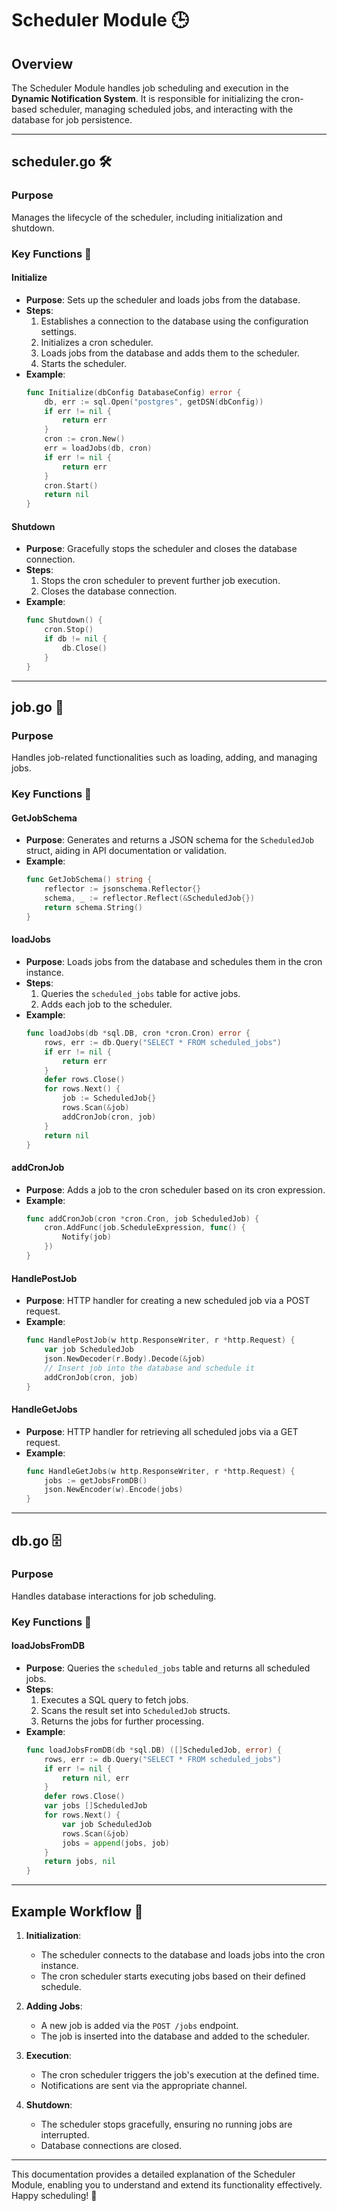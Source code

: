 # Scheduler Module 🕒

## Overview
The Scheduler Module handles job scheduling and execution in the **Dynamic Notification System**. It is responsible for initializing the cron-based scheduler, managing scheduled jobs, and interacting with the database for job persistence.

---

## scheduler.go 🛠️

### Purpose
Manages the lifecycle of the scheduler, including initialization and shutdown.

### Key Functions 🔑

#### **Initialize**
- **Purpose**: Sets up the scheduler and loads jobs from the database.
- **Steps**:
  1. Establishes a connection to the database using the configuration settings.
  2. Initializes a cron scheduler.
  3. Loads jobs from the database and adds them to the scheduler.
  4. Starts the scheduler.
- **Example**:
  ```go
  func Initialize(dbConfig DatabaseConfig) error {
      db, err := sql.Open("postgres", getDSN(dbConfig))
      if err != nil {
          return err
      }
      cron := cron.New()
      err = loadJobs(db, cron)
      if err != nil {
          return err
      }
      cron.Start()
      return nil
  }
  ```

#### **Shutdown**
- **Purpose**: Gracefully stops the scheduler and closes the database connection.
- **Steps**:
  1. Stops the cron scheduler to prevent further job execution.
  2. Closes the database connection.
- **Example**:
  ```go
  func Shutdown() {
      cron.Stop()
      if db != nil {
          db.Close()
      }
  }
  ```

---

## job.go 📝

### Purpose
Handles job-related functionalities such as loading, adding, and managing jobs.

### Key Functions 🔑

#### **GetJobSchema**
- **Purpose**: Generates and returns a JSON schema for the `ScheduledJob` struct, aiding in API documentation or validation.
- **Example**:
  ```go
  func GetJobSchema() string {
      reflector := jsonschema.Reflector{}
      schema, _ := reflector.Reflect(&ScheduledJob{})
      return schema.String()
  }
  ```

#### **loadJobs**
- **Purpose**: Loads jobs from the database and schedules them in the cron instance.
- **Steps**:
  1. Queries the `scheduled_jobs` table for active jobs.
  2. Adds each job to the scheduler.
- **Example**:
  ```go
  func loadJobs(db *sql.DB, cron *cron.Cron) error {
      rows, err := db.Query("SELECT * FROM scheduled_jobs")
      if err != nil {
          return err
      }
      defer rows.Close()
      for rows.Next() {
          job := ScheduledJob{}
          rows.Scan(&job)
          addCronJob(cron, job)
      }
      return nil
  }
  ```

#### **addCronJob**
- **Purpose**: Adds a job to the cron scheduler based on its cron expression.
- **Example**:
  ```go
  func addCronJob(cron *cron.Cron, job ScheduledJob) {
      cron.AddFunc(job.ScheduleExpression, func() {
          Notify(job)
      })
  }
  ```

#### **HandlePostJob**
- **Purpose**: HTTP handler for creating a new scheduled job via a POST request.
- **Example**:
  ```go
  func HandlePostJob(w http.ResponseWriter, r *http.Request) {
      var job ScheduledJob
      json.NewDecoder(r.Body).Decode(&job)
      // Insert job into the database and schedule it
      addCronJob(cron, job)
  }
  ```

#### **HandleGetJobs**
- **Purpose**: HTTP handler for retrieving all scheduled jobs via a GET request.
- **Example**:
  ```go
  func HandleGetJobs(w http.ResponseWriter, r *http.Request) {
      jobs := getJobsFromDB()
      json.NewEncoder(w).Encode(jobs)
  }
  ```

---

## db.go 🗄️

### Purpose
Handles database interactions for job scheduling.

### Key Functions 🔑

#### **loadJobsFromDB**
- **Purpose**: Queries the `scheduled_jobs` table and returns all scheduled jobs.
- **Steps**:
  1. Executes a SQL query to fetch jobs.
  2. Scans the result set into `ScheduledJob` structs.
  3. Returns the jobs for further processing.
- **Example**:
  ```go
  func loadJobsFromDB(db *sql.DB) ([]ScheduledJob, error) {
      rows, err := db.Query("SELECT * FROM scheduled_jobs")
      if err != nil {
          return nil, err
      }
      defer rows.Close()
      var jobs []ScheduledJob
      for rows.Next() {
          var job ScheduledJob
          rows.Scan(&job)
          jobs = append(jobs, job)
      }
      return jobs, nil
  }
  ```

---

## Example Workflow 🔄

1. **Initialization**:
   - The scheduler connects to the database and loads jobs into the cron instance.
   - The cron scheduler starts executing jobs based on their defined schedule.

2. **Adding Jobs**:
   - A new job is added via the `POST /jobs` endpoint.
   - The job is inserted into the database and added to the scheduler.

3. **Execution**:
   - The cron scheduler triggers the job's execution at the defined time.
   - Notifications are sent via the appropriate channel.

4. **Shutdown**:
   - The scheduler stops gracefully, ensuring no running jobs are interrupted.
   - Database connections are closed.

---

This documentation provides a detailed explanation of the Scheduler Module, enabling you to understand and extend its functionality effectively. Happy scheduling! 🎉
